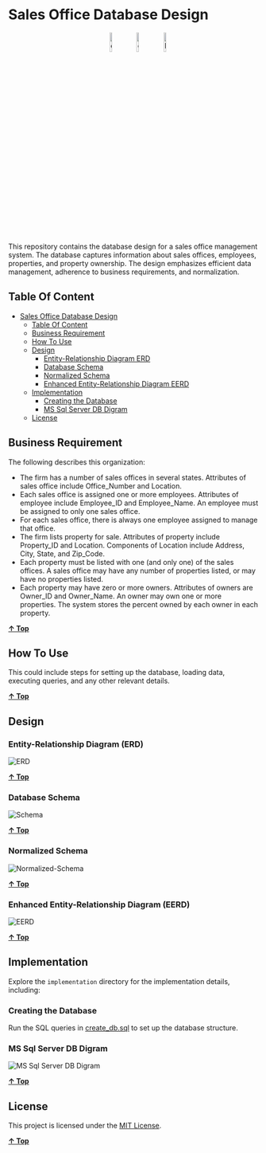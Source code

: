 # Sales Office Database Design

<div align="center" width=100%>
    &emsp;
    <img src="./img/erd.png" alt="erd" width=10%" />
    <img src="./img/eerd.png" alt="eerd" width=10%" />
    <img src="./img/database-storage.png" alt="DB" width=10%" />
</div>
<br>

This repository contains the database design for a sales office management system. The database captures information about sales offices, employees, properties, and property ownership. The design emphasizes efficient data management, adherence to business requirements, and normalization.

## Table Of Content

<!-- TOC -->

- [Sales Office Database Design](#sales-office-database-design)
    - [Table Of Content](#table-of-content)
    - [Business Requirement](#business-requirement)
    - [How To Use](#how-to-use)
    - [Design](#design)
        - [Entity-Relationship Diagram ERD](#entity-relationship-diagram-erd)
        - [Database Schema](#database-schema)
        - [Normalized Schema](#normalized-schema)
        - [Enhanced Entity-Relationship Diagram EERD](#enhanced-entity-relationship-diagram-eerd)
    - [Implementation](#implementation)
        - [Creating the Database](#creating-the-database)
        - [MS Sql Server DB Digram](#ms-sql-server-db-digram)
    - [License](#license)

<!-- /TOC -->

## Business Requirement

The following describes this organization:

- The firm has a number of sales offices in several states. Attributes of sales office include Office_Number and Location.
- Each sales office is assigned one or more employees. Attributes of employee include Employee_ID and Employee_Name. An employee must be assigned to only one sales office.
- For each sales office, there is always one employee assigned to manage that office.
- The firm lists property for sale. Attributes of property include Property_ID and Location. Components of Location include Address, City, State, and Zip_Code.
- Each property must be listed with one (and only one) of the sales offices. A sales office may have any number of properties listed, or may have no properties listed.
- Each property may have zero or more owners. Attributes of owners are Owner_ID and Owner_Name. An owner may own one or more properties. The system stores the percent owned by each owner in each property.

**[&uarr; Top](#table-of-centent)**

## How To Use

This could include steps for setting up the database, loading data, executing queries, and any other relevant details.

**[&uarr; Top](#table-of-centent)**

## Design

### Entity-Relationship Diagram (ERD)

![ERD](./design/sales_office_erd.png)

**[&uarr; Top](#table-of-centent)**

### Database Schema

![Schema](./design/sales_office_schema.png)

**[&uarr; Top](#table-of-centent)**

### Normalized Schema

![Normalized-Schema](./design/sales_office_schema_normalized.png)

**[&uarr; Top](#table-of-centent)**

### Enhanced Entity-Relationship Diagram (EERD)

![EERD](./design/sales_office_eerd.png)

**[&uarr; Top](#table-of-centent)**

## Implementation

Explore the `implementation` directory for the implementation details, including:

### Creating the Database

Run the SQL queries in [create_db.sql](./implementation/create_db.sql) to set up the database structure.

### MS Sql Server DB Digram

![MS Sql Server DB Digram](./implementation/db_digram.png)

**[&uarr; Top](#table-of-centent)**

## License

This project is licensed under the [MIT License](LICENSE).

**[&uarr; Top](#table-of-centent)**
